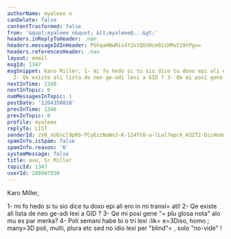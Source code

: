 ```yaml
---
authorName: myaleee n
canDelete: false
contentTrasformed: false
from: '&quot;myaleee n&quot; &lt;myaleee@...&gt;'
headers.inReplyToHeader: .nan
headers.messageIdInHeader: PGhqaHNwMis4Y2xtQGVHcm91cHMuY29tPg==
headers.referencesHeader: .nan
layout: email
msgId: 1347
msgSnippet: Karo Miller, 1- mi fo hedo si tu sio dice tu doxo epi ali ero in mi translati!
  2- Qe existe ali lista de neo ge-adi lexi a GID ? 3- Qe mi posi gene plu glosa
nextInTime: 1348
nextInTopic: 0
numMessagesInTopic: 1
postDate: '1264350818'
prevInTime: 1346
prevInTopic: 0
profile: myaleee
replyTo: LIST
senderId: zV0_xUEncl9pRb-PCyEzzNoWnJ-K-1I4Tt0-a-lLol7mpch_H3ZT2-DicHnUwx2MPq_yZge-crycppmGqaDLooGk0uREgw
spamInfo.isSpam: false
spamInfo.reason: '6'
systemMessage: false
title: ave, Sr Miller
topicId: 1347
userId: 288947930
---
```


Karo Miller,

1- mi fo hedo si tu sio dice tu doxo epi ali ero in mi transl=
ati!
2- Qe existe ali lista de neo ge-adi lexi a GID ?
3- Qe mi posi gene "=
plu glosa nota" alo mu es par merka?
4- Poli semani habe bi o tri lexi :lik=
e=3Diso, homo ; many=3D poli, multi, plura etc sed no idio lexi per "blind"=
, solo "no-vide" !


